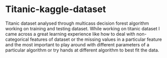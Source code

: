 # Titanic-kaggle-dataset
Titanic dataset analysed through multicass decision forest algorithm working on training and testing dataset.
While working on titanic dataset I came across a great learning experience like how to deal with non-categorical features of dataset or the missing values in a particular feature and the most important to play around with different parameters of a particular algorithm or try hands at different algorithm to best fit the data.
